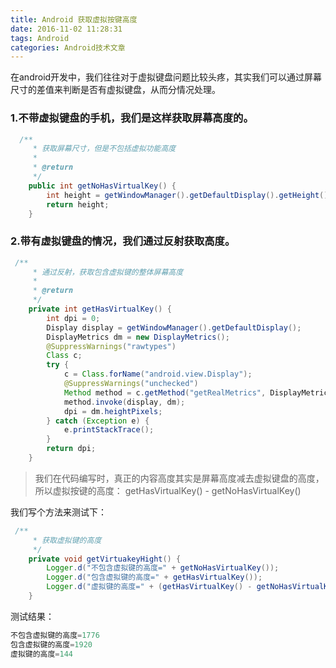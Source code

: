 ```yaml
---
title: Android 获取虚拟按键高度
date: 2016-11-02 11:28:31
tags: Android
categories: Android技术文章
---
```

在android开发中，我们往往对于虚拟键盘问题比较头疼，其实我们可以通过屏幕尺寸的差值来判断是否有虚拟键盘，从而分情况处理。

### 1.不带虚拟键盘的手机，我们是这样获取屏幕高度的。

```java
  /**
     * 获取屏幕尺寸，但是不包括虚拟功能高度
     *
     * @return
     */
    public int getNoHasVirtualKey() {
        int height = getWindowManager().getDefaultDisplay().getHeight();
        return height;
    }
```
### 2.带有虚拟键盘的情况，我们通过反射获取高度。

```java
 /**
     * 通过反射，获取包含虚拟键的整体屏幕高度
     *
     * @return
     */
    private int getHasVirtualKey() {
        int dpi = 0;
        Display display = getWindowManager().getDefaultDisplay();
        DisplayMetrics dm = new DisplayMetrics();
        @SuppressWarnings("rawtypes")
        Class c;
        try {
            c = Class.forName("android.view.Display");
            @SuppressWarnings("unchecked")
            Method method = c.getMethod("getRealMetrics", DisplayMetrics.class);
            method.invoke(display, dm);
            dpi = dm.heightPixels;
        } catch (Exception e) {
            e.printStackTrace();
        }
        return dpi;
    }
```
> 我们在代码编写时，真正的内容高度其实是屏幕高度减去虚拟键盘的高度，所以虚拟按键的高度： getHasVirtualKey() - getNoHasVirtualKey()

我们写个方法来测试下：
```java
 /**
     * 获取虚拟键的高度
     */
    private void getVirtuakeyHight() {
        Logger.d("不包含虚拟键的高度=" + getNoHasVirtualKey());
        Logger.d("包含虚拟键的高度=" + getHasVirtualKey());
        Logger.d("虚拟键的高度=" + (getHasVirtualKey() - getNoHasVirtualKey()));
    }
```
测试结果：
```java
不包含虚拟键的高度=1776
包含虚拟键的高度=1920
虚拟键的高度=144
```
